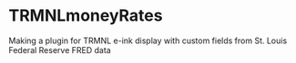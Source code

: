 # TRMNLmoneyRates
Making a plugin for TRMNL e-ink display with custom fields from St. Louis Federal Reserve FRED data
